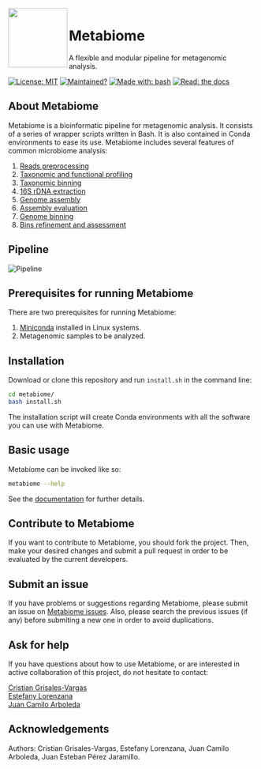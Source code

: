 <img src="https://i.imgur.com/FGbY9Ed.png" width=120 align="left" />

# Metabiome
A flexible and modular pipeline for metagenomic analysis.

[![License: MIT](https://img.shields.io/badge/License-MIT-orange.svg)](https://github.com/Nesper94/Metabiome/blob/master/LICENSE)
[![Maintained?](https://img.shields.io/badge/Maintained%3F-yes-green.svg)](https://github.com/Nesper94/Metabiome/pulse)
[![Made with: bash](https://img.shields.io/badge/Made%20with-Bash-1f425f.svg)](https://www.gnu.org/software/bash/)
[![Read: the docs](https://img.shields.io/badge/read-the%20docs-blue)](https://metabiome.readthedocs.io/en/latest/)

## About Metabiome

Metabiome is a bioinformatic pipeline for metagenomic analysis. It consists of
a series of wrapper scripts written in Bash. It is also contained in Conda
environments to ease its use. Metabiome includes several features of common
microbiome analysis:

1. [Reads preprocessing](https://metabiome.readthedocs.io/en/latest/tutorial.html#preprocessing)
2. [Taxonomic and functional profiling](https://metabiome.readthedocs.io/en/latest/tutorial.html#taxonomic-profiling)
3. [Taxonomic binning](https://metabiome.readthedocs.io/en/latest/tutorial.html#taxonomic-binning)
4. [16S rDNA extraction](https://metabiome.readthedocs.io/en/latest/tutorial.html#extract-16s-rdna-sequences)
4. [Genome assembly](https://metabiome.readthedocs.io/en/latest/tutorial.html#de-novo-assembly)
5. [Assembly evaluation](https://metabiome.readthedocs.io/en/latest/tutorial.html#quality-assembly)
6. [Genome binning](https://metabiome.readthedocs.io/en/latest/tutorial.html#genome-binning)
7. [Bins refinement and assessment](https://metabiome.readthedocs.io/en/latest/tutorial.html#bin-refinement)

## Pipeline
![Pipeline](https://i.imgur.com/ZpCIXYV.png)

## Prerequisites for running Metabiome

There are two prerequisites for running Metabiome:

1. [Miniconda](https://docs.conda.io/en/latest/miniconda.html) installed
in Linux systems.
2. Metagenomic samples to be analyzed.

## Installation

Download or clone this repository and run `install.sh` in the command line:

```bash
cd metabiome/
bash install.sh
```
The installation script will create Conda environments with all the software you
can use with Metabiome.


## Basic usage

Metabiome can be invoked like so:

```bash
metabiome --help
```
See the  [documentation](https://metabiome.readthedocs.io/en/latest/) for
further details.


## Contribute to Metabiome

If you want to contribute to Metabiome, you should fork the project.
Then, make your desired changes and submit a pull request in order to be
evaluated by the current developers.

## Submit an issue

If you have problems or suggestions regarding Metabiome, please submit an
issue on [Metabiome issues](https://github.com/Nesper94/Metabiome/issues).
Also, please search the previous issues (if any) before submiting a new one in
order to avoid duplications.

## Ask for help

If you have questions about how to use Metabiome, or are interested in
active collaboration of this project, do not hesitate to contact:

[Cristian Grisales-Vargas](mailto:cristian.grisales@udea.edu.co)  
[Estefany Lorenzana](mailto:estefany.lorenzana@udea.edu.co)  
[Juan Camilo Arboleda](mailto:juan.arboleda2@udea.edu.co)  

## Acknowledgements

Authors: Cristian Grisales-Vargas, Estefany Lorenzana, Juan Camilo Arboleda,
Juan Esteban Pérez Jaramillo.
